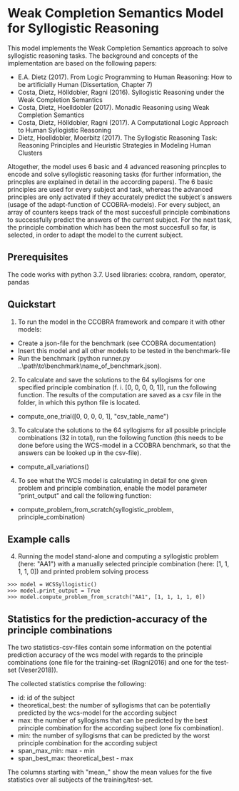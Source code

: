 # Weak Completion Semantics Model for Syllogistic Reasoning

This model implements the Weak Completion Semantics approach to solve syllogistic reasoning tasks. The background and concepts of the implementation are based on the following papers:
- E.A. Dietz (2017). From Logic Programming to Human Reasoning: How to be artificially Human (Dissertation, Chapter 7)
- Costa, Dietz, Hölldobler, Ragni (2016). Syllogistic Reasoning under the Weak Completion Semantics
- Costa, Dietz, Hoelldobler (2017). Monadic Reasoning using Weak Completion Semantics
- Costa, Dietz, Hölldobler, Ragni (2017). A Computational Logic Approach to Human Syllogistic Reasoning
- Dietz, Hoelldobler, Moerbitz (2017). The Syllogistic Reasoning Task: Reasoning Principles and Heuristic Strategies in Modeling Human Clusters

Altogether, the model uses 6 basic and 4 advanced reasoning princples to encode and solve syllogistic reasoning tasks (for further information, the princples are explained in detail in the according papers). The 6 basic principles are used for every subject and task, whereas the advanced principles are only activated if they accurately predict the subject´s answers (usage of the adapt-function of CCOBRA-models). For every subject, an array of counters keeps track of the most succesfull principle combinations to successfully predict the answers of the current subject. For the next task, the principle combination which has been the most succesfull so far, is selected, in order to adapt the model to the current subject.


## Prerequisites

The code works with python 3.7.
Used libraries: ccobra, random, operator, pandas


## Quickstart

1) To run the model in the CCOBRA framework and compare it with other models:
- Create a json-file for the benchmark (see CCOBRA documentation)
- Insert this model and all other models to be tested in the benchmark-file
- Run the benchmark (python runner.py ..\path\to\benchmark\name_of_benchmark.json). 

2) To calculate and save the solutions to the 64 syllogisms for one specified principle combination (f. i. \[0, 0, 0, 0, 1\]), run the following function. The results of the computation are saved as a csv file in the folder, in which this python file is located.
- compute_one_trial(\[0, 0, 0, 0, 1\], "csv_table_name")

3) To calculate the solutions to the 64 syllogisms for all possible principle combinations (32 in total), run the following function (this needs to be done before using the WCS-model in a CCOBRA benchmark, so that the answers can be looked up in the csv-file).
- compute_all_variations()

4) To see what the WCS model is calculating in detail for one given problem and principle combination, enable the model parameter "print_output" and call the following function:
- compute_problem_from_scratch(syllogistic_problem, principle_combination)


## Example calls

4) Running the model stand-alone and computing a syllogistic problem (here: "AA1") with a manually selected principle combination (here: \[1, 1, 1, 1, 0\]) and printed problem solving process
```
>>> model = WCSSyllogistic()
>>> model.print_output = True
>>> model.compute_problem_from_scratch("AA1", [1, 1, 1, 1, 0])
```


## Statistics for the prediction-accuracy of the principle combinations

The two statistics-csv-files contain some information on the potential prediction accuracy of the wcs model with regards to the principle combinations
(one file for the training-set (Ragni2016) and one for the test-set (Veser2018)). 

The collected statistics comprise the following:

- id: id of the subject
- theoretical_best: the number of syllogisms that can be potentially predicted by the wcs-model for the according subject
- max: the number of syllogisms that can be predicted by the best principle combination for the according sujbect (one fix combination). 
- min: the number of syllogisms that can be predicted by the worst principle combination for the according subject
- span_max_min: max - min
- span_best_max: theoretical_best - max

The columns starting with "mean_" show the mean values for the five statistics over all subjects of the training/test-set.

